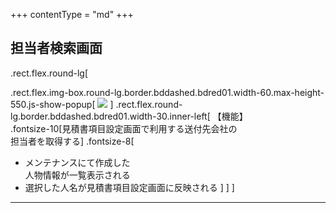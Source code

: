 +++
contentType = "md"
+++


## 担当者検索画面

.rect.flex.round-lg[

.rect.flex.img-box.round-lg.border.bddashed.bdred01.width-60.max-height-550.js-show-popup[
![](./resource/screens/04.png)
]
.rect.flex.round-lg.border.bddashed.bdred01.width-30.inner-left[
【機能】  
.fontsize-10[見積書項目設定画面で利用する送付先会社の<br>担当者を取得する]
.fontsize-8[
- メンテナンスにて作成した  
人物情報が一覧表示される
- 選択した人名が見積書項目設定画面に反映される
]
]
]

---